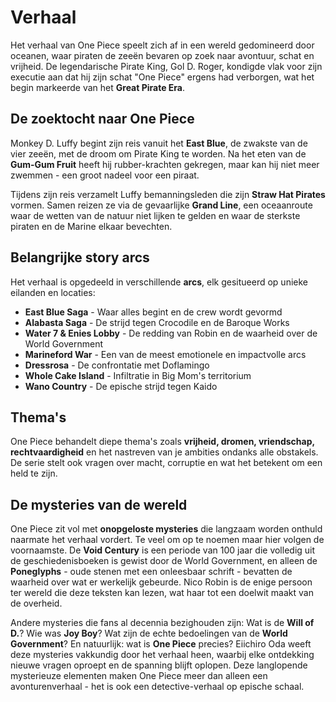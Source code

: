 # Verhaal

Het verhaal van One Piece speelt zich af in een wereld gedomineerd door oceanen, waar piraten de zeeën bevaren op zoek naar avontuur, schat en vrijheid. De legendarische Pirate King, Gol D. Roger, kondigde vlak voor zijn executie aan dat hij zijn schat "One Piece" ergens had verborgen, wat het begin markeerde van het **Great Pirate Era**.

## De zoektocht naar One Piece

Monkey D. Luffy begint zijn reis vanuit het **East Blue**, de zwakste van de vier zeeën, met de droom om Pirate King te worden. Na het eten van de **Gum-Gum Fruit** heeft hij rubber-krachten gekregen, maar kan hij niet meer zwemmen - een groot nadeel voor een piraat.

Tijdens zijn reis verzamelt Luffy bemanningsleden die zijn **Straw Hat Pirates** vormen. Samen reizen ze via de gevaarlijke **Grand Line**, een oceaanroute waar de wetten van de natuur niet lijken te gelden en waar de sterkste piraten en de Marine elkaar bevechten.

## Belangrijke story arcs

Het verhaal is opgedeeld in verschillende **arcs**, elk gesitueerd op unieke eilanden en locaties:

- **East Blue Saga** - Waar alles begint en de crew wordt gevormd
- **Alabasta Saga** - De strijd tegen Crocodile en de Baroque Works
- **Water 7 & Enies Lobby** - De redding van Robin en de waarheid over de World Government
- **Marineford War** - Een van de meest emotionele en impactvolle arcs
- **Dressrosa** - De confrontatie met Doflamingo
- **Whole Cake Island** - Infiltratie in Big Mom's territorium
- **Wano Country** - De epische strijd tegen Kaido

## Thema's

One Piece behandelt diepe thema's zoals **vrijheid, dromen, vriendschap, rechtvaardigheid** en het nastreven van je ambities ondanks alle obstakels. De serie stelt ook vragen over macht, corruptie en wat het betekent om een held te zijn.

## De mysteries van de wereld

One Piece zit vol met **onopgeloste mysteries** die langzaam worden onthuld naarmate het verhaal vordert. Te veel om op te noemen maar hier volgen de voornaamste. De **Void Century** is een periode van 100 jaar die volledig uit de geschiedenisboeken is gewist door de World Government, en alleen de **Poneglyphs** - oude stenen met een onleesbaar schrift - bevatten de waarheid over wat er werkelijk gebeurde. Nico Robin is de enige persoon ter wereld die deze teksten kan lezen, wat haar tot een doelwit maakt van de overheid.

Andere mysteries die fans al decennia bezighouden zijn: Wat is de **Will of D.**? Wie was **Joy Boy**? Wat zijn de echte bedoelingen van de **World Government**? En natuurlijk: wat is **One Piece** precies? Eiichiro Oda weeft deze mysteries vakkundig door het verhaal heen, waarbij elke ontdekking nieuwe vragen oproept en de spanning blijft oplopen. Deze langlopende mysterieuze elementen maken One Piece meer dan alleen een avonturenverhaal - het is ook een detective-verhaal op epische schaal.
